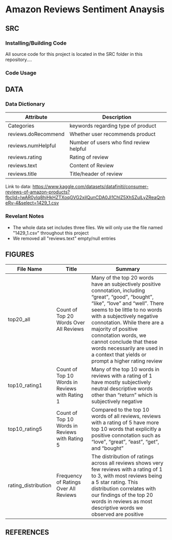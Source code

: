 # Amazon Reviews Sentiment Anaysis

## SRC

### Installing/Building Code
All source code for this project is located in the SRC folder in this repository....

### Code Usage

## DATA

### Data Dictionary
Attribute  | Description
------------- | -------------
Categories  | keywords regarding type of product
reviews.doRecommend  | Whether user recommends product
reviews.numHelpful  |  Number of users who find review helpful
reviews.rating  | Rating of review
reviews.text  | Content of Review
reviews.title  | Title/header of review

Link to data: https://www.kaggle.com/datasets/datafiniti/consumer-reviews-of-amazon-products?fbclid=IwAR0yIq8hjHkHZTXoqGVG2xiIQunCDA0JI1ChlZ5XhSZulLyZReaQnheRv-4&select=1429_1.csv

### Revelant Notes
- The whole data set includes three files. We will only use the file named "1429_1.csv" throughout this project
- We removed all "reviews.text" empty/null entries

## FIGURES
File Name  | Title  | Summary
------------- | ------------- | -------------
top20_all  | Count of Top 20 Words Over All Reviews | Many of the top 20 words have an subjectively positive connotation, including “great”, “good”, “bought”, “like”, “love” and “well”. There seems to be little to no words with a subjectively negative connotation. While there are a majority of positive connotation words, we cannot conclude that these words necessarily are used in a context that yields or prompt a higher rating review
top10_rating1  | Count of Top 10 Words in Reviews with Rating 1 | Many of the top 10 words in reviews with a rating of 1 have mostly subjectively neutral descriptive words other than “return” which is subjectively negative
top10_rating5  | Count of Top 10 Words in Reviews with Rating 5 | Compared to the top 10 words of all reviews, reviews with a rating of 5 have more top 10 words that explicitly a positive connotation such as “love”, “great”, “east”, “get”, and “bought”
rating_distribution  | Frequency of Ratings Over All Reviews | The distribution of ratings across all reviews shows very few reviews with a rating of 1 to 3, with most reviews being a 5 star rating. This distribution correlates with our findings of the top 20 words in reviews as most descriptive words we observed are positive





## REFERENCES


